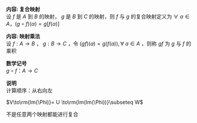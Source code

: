 **内容: 复合映射**  
设 $f$ 是 $A$ 到 $B$ 的映射， $g$ 是 $B$ 到 $C$ 的映射，则 $f$ 与 $g$ 的复合映射定义为 $\forall\ \alpha\in A，(g\circ f)(\alpha)=g[f(\alpha)]$  
  
**内容: 映射乘法**  
设 $f:A\to B$ ， $g:B\to C$ ，令 $(gf)(a)=g(f(a)), \forall\ a\in A$ ，则称 $gf$ 为 $g$ 与 $f$ 的乘积  
  
**数学记号**  
 $g\circ f：A\longrightarrow C$  
  
**说明**  
计算顺序：从右向左  
  
 $V\to\rm{Im(\Phi)}= U  
\to\rm{Im(Im(\Phi))}\subseteq W$  
  
不是任意两个映射都能进行复合  
